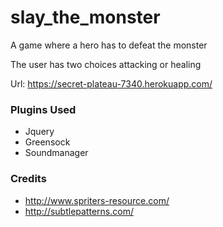 # slay_the_monster
A game where a hero has to defeat the monster 

The user has two choices attacking or healing

Url: https://secret-plateau-7340.herokuapp.com/


### Plugins Used
* Jquery
* Greensock
* Soundmanager

### Credits 
* http://www.spriters-resource.com/
* http://subtlepatterns.com/
